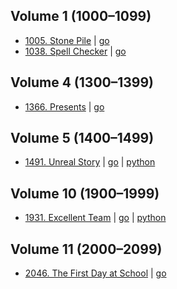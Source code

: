 ## Volume 1 (1000–1099)
- [1005. Stone Pile](https://acm.timus.ru/problem.aspx?num=1005)
| [go](1005/go/main.go)
- [1038. Spell Checker](https://acm.timus.ru/problem.aspx?num=1038)
| [go](1038/go/main.go)

## Volume 4 (1300–1399)
- [1366. Presents](https://acm.timus.ru/problem.aspx?num=1366)
| [go](1366/go/main.go)

## Volume 5 (1400–1499)
- [1491. Unreal Story](https://acm.timus.ru/problem.aspx?num=1491)
| [go](1491/go/main.go) | [python](1491/python/main.py)

## Volume 10 (1900–1999)
- [1931. Excellent Team](https://acm.timus.ru/problem.aspx?num=1931)
| [go](1931/go/main.go) | [python](1931/python/main.py)

## Volume 11 (2000–2099)
- [2046. The First Day at School](https://acm.timus.ru/problem.aspx?num=1366)
| [go](2046/go/main.go)

